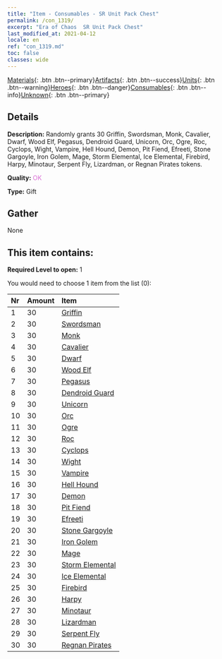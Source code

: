 ```yaml
---
title: "Item - Consumables - SR Unit Pack Chest"
permalink: /con_1319/
excerpt: "Era of Chaos  SR Unit Pack Chest"
last_modified_at: 2021-04-12
locale: en
ref: "con_1319.md"
toc: false
classes: wide
---
```

 [Materials](/Items/){: .btn .btn--primary}[Artifacts](/Items/Artifacts/){: .btn .btn--success}[Units](/Items/Units/){: .btn .btn--warning}[Heroes](/Items/Heroes/){: .btn .btn--danger}[Consumables](/Items/Consumables/){: .btn .btn--info}[Unknown](/Items/Unknown/){: .btn .btn--primary}

## Details
 **Description:** Randomly grants 30 Griffin, Swordsman, Monk, Cavalier, Dwarf, Wood Elf, Pegasus, Dendroid Guard, Unicorn, Orc, Ogre, Roc, Cyclops, Wight, Vampire, Hell Hound, Demon, Pit Fiend, Efreeti, Stone Gargoyle, Iron Golem, Mage, Storm Elemental, Ice Elemental, Firebird, Harpy, Minotaur, Serpent Fly, Lizardman, or Regnan Pirates tokens.

 **Quality:** <span style="color: #DA70D6">OK</span>

 **Type:** Gift

## Gather

  None

## This item contains:

 **Required Level to open:** 1

 You would need to choose 1 item from the list (0):

  | Nr | Amount |     Item    |
  |:---|:-------|:------------|
  | 1 | 30 | [Griffin](/Items/unt_192/) | 
  | 2 | 30 | [Swordsman](/Items/unt_193/) | 
  | 3 | 30 | [Monk](/Items/unt_194/) | 
  | 4 | 30 | [Cavalier ](/Items/unt_195/) | 
  | 5 | 30 | [Dwarf](/Items/unt_200/) | 
  | 6 | 30 | [Wood Elf](/Items/unt_201/) | 
  | 7 | 30 | [Pegasus](/Items/unt_202/) | 
  | 8 | 30 | [Dendroid Guard](/Items/unt_203/) | 
  | 9 | 30 | [Unicorn](/Items/unt_204/) | 
  | 10 | 30 | [Orc](/Items/unt_219/) | 
  | 11 | 30 | [Ogre](/Items/unt_220/) | 
  | 12 | 30 | [Roc](/Items/unt_221/) | 
  | 13 | 30 | [Cyclops](/Items/unt_222/) | 
  | 14 | 30 | [Wight](/Items/unt_210/) | 
  | 15 | 30 | [Vampire](/Items/unt_211/) | 
  | 16 | 30 | [Hell Hound](/Items/unt_228/) | 
  | 17 | 30 | [Demon](/Items/unt_229/) | 
  | 18 | 30 | [Pit Fiend](/Items/unt_230/) | 
  | 19 | 30 | [Efreeti](/Items/unt_231/) | 
  | 20 | 30 | [Stone Gargoyle](/Items/unt_236/) | 
  | 21 | 30 | [Iron Golem](/Items/unt_237/) | 
  | 22 | 30 | [Mage](/Items/unt_238/) | 
  | 23 | 30 | [Storm Elemental](/Items/unt_263/) | 
  | 24 | 30 | [Ice Elemental](/Items/unt_264/) | 
  | 25 | 30 | [Firebird](/Items/unt_268/) | 
  | 26 | 30 | [Harpy](/Items/unt_245/) | 
  | 27 | 30 | [Minotaur](/Items/unt_248/) | 
  | 28 | 30 | [Lizardman](/Items/unt_254/) | 
  | 29 | 30 | [Serpent Fly](/Items/unt_255/) | 
  | 30 | 30 | [Regnan Pirates](/Items/unt_273/) | 
